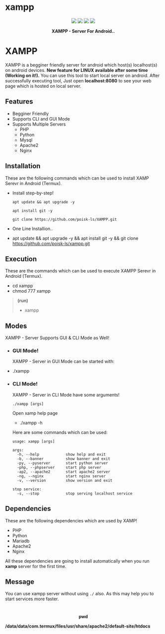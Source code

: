 # xampp

<!-- XAMP: For Linux and Android --->

<p align="center">
  <img src="https://img.shields.io/badge/Version-v1.0-red?style=for-the-badge">
  <img src="https://img.shields.io/github/license/AdarshAddee/XAMP?style=for-the-badge">
  <img src="https://img.shields.io/badge/poisk-ls-red?style=flat-square">
  <img src="https://img.shields.io/badge/Written%20In-Bash-darkcyan?style=flat-square">
</p>

<p align="center">
  <b>XAMPP - Server For Android..</b>
</p>

##

# XAMPP
XAMPP is a begginer friendly server for android which host(s) localhost(s) on android devices. <b>New feature for LINUX available after some time (Working on it!).</b> You can use this tool to start local server on android. After successfully executing tool, Just open <b>localhost:8080</b> to see your web page which is hosted on local server. 

## Features
- Begginer Friendly
- Supports CLI and GUI Mode
- Supports Multiple Servers
  - PHP
  - Python
  - Mysql
  - Apache2
  - Nginx

## Installation 
These are the following commands which can be used to install XAMP Serevr in Android (Termux).
- Install step-by-step!
  ```
  apt update && apt upgrade -y
  ```
  ```
  apt install git -y
  ```
  ```
  git clone https://github.com/poisk-ls/XAMPP.git
  ```
  
- One Line Installion..
 - apt update && apt upgrade -y && apt install git -y && git clone https://github.com/poisk-ls/xampp.git
  
## Execution
These are the commands which can be used to execute XAMPP Serevr in Android (Termux).
- cd xampp
- chmod 777 xampp

>**(run)**
>- xampp

## Modes
XAMPP - Server Supports GUI & CLI Mode as Well!
- ### GUI Mode!
  XAMPP - Server in GUI Mode can be started with:
- ./xampp

- ### CLI Mode!
  XAMPP - Server  in CLI Mode have some arguments!
  ```
  ./xampp [args]
  ```
  
  Open xamp help page
  - ./xampp -h
  
  Here are some commands which can be used:
  ```
  usage: xampp [args]
  
  args:
    -h, --help            show help and exit
    -b, --banner          show banner and exit
    -py, --pyserver       start python server
    -php, --phpserver     start php server
    -ap2, --apache2       start apache2 server
    -ng, --nginx          start nginx server
    -v, --version         show version and exit
    
  stop service:
    -s, --stop            stop serving localhost service
  ```

<!--

<p align="center"><b>Open XAMPP in Cloud Shell</b></p>
<p align="center">
  <a href="https://shell.cloud.google.com/cloudshell/open?cloudshell_git_repo=https://github.com/AdarshAddee/XAMP.git&tutorial=README.md" target="_blank"><img src="https://gstatic.com/cloudssh/images/open-btn.svg"></a>
</p>

-->

## Dependencies
These are the following dependencies which are used by XAMP!
- PHP
- Python
- Mariadb
- Apache2
- Nginx

All these dependencies are going to install automatically when you run <b>xamp</b> server for the first time.

## Message 
You can use xampp server without using ``./`` also. As this may help you to start services more faster.

#
<p align="center"><b>pwd</b></p>

**/data/data/com.termux/files/usr/share/apache2/default-site/htdocs**
#




